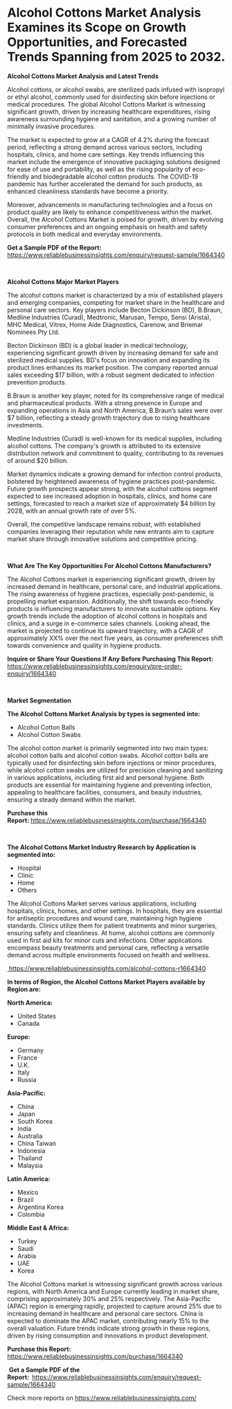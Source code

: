 <p><h1>Alcohol Cottons Market Analysis Examines its Scope on Growth Opportunities, and Forecasted Trends Spanning from 2025 to 2032.</h1></p><p><strong>Alcohol Cottons Market Analysis and Latest Trends</strong></p>
<p><p>Alcohol cottons, or alcohol swabs, are sterilized pads infused with isopropyl or ethyl alcohol, commonly used for disinfecting skin before injections or medical procedures. The global Alcohol Cottons Market is witnessing significant growth, driven by increasing healthcare expenditures, rising awareness surrounding hygiene and sanitation, and a growing number of minimally invasive procedures.</p><p>The market is expected to grow at a CAGR of 4.2% during the forecast period, reflecting a strong demand across various sectors, including hospitals, clinics, and home care settings. Key trends influencing this market include the emergence of innovative packaging solutions designed for ease of use and portability, as well as the rising popularity of eco-friendly and biodegradable alcohol cotton products. The COVID-19 pandemic has further accelerated the demand for such products, as enhanced cleanliness standards have become a priority. </p><p>Moreover, advancements in manufacturing technologies and a focus on product quality are likely to enhance competitiveness within the market. Overall, the Alcohol Cottons Market is poised for growth, driven by evolving consumer preferences and an ongoing emphasis on health and safety protocols in both medical and everyday environments.</p></p>
<p><strong>Get a Sample PDF of the Report:&nbsp;</strong> <a href="https://www.reliablebusinessinsights.com/enquiry/request-sample/1664340?utm_campaign=2318&utm_medium=2&utm_source=Github&utm_content=ia&utm_term=23032025&utm_id=alcohol-cottons">https://www.reliablebusinessinsights.com/enquiry/request-sample/1664340</a></p>
<p>&nbsp;</p>
<p><strong>Alcohol Cottons Major Market Players</strong></p>
<p><p>The alcohol cottons market is characterized by a mix of established players and emerging companies, competing for market share in the healthcare and personal care sectors. Key players include Becton Dickinson (BD), B.Braun, Medline Industries (Curad), Medtronic, Marusan, Tempo, Sensi (Arista), MHC Medical, Vitrex, Home Aide Diagnostics, Carenow, and Briemar Nominees Pty Ltd. </p><p>Becton Dickinson (BD) is a global leader in medical technology, experiencing significant growth driven by increasing demand for safe and sterilized medical supplies. BD's focus on innovation and expanding its product lines enhances its market position. The company reported annual sales exceeding $17 billion, with a robust segment dedicated to infection prevention products.</p><p>B.Braun is another key player, noted for its comprehensive range of medical and pharmaceutical products. With a strong presence in Europe and expanding operations in Asia and North America, B.Braun’s sales were over $7 billion, reflecting a steady growth trajectory due to rising healthcare investments. </p><p>Medline Industries (Curad) is well-known for its medical supplies, including alcohol cottons. The company's growth is attributed to its extensive distribution network and commitment to quality, contributing to its revenues of around $20 billion. </p><p>Market dynamics indicate a growing demand for infection control products, bolstered by heightened awareness of hygiene practices post-pandemic. Future growth prospects appear strong, with the alcohol cottons segment expected to see increased adoption in hospitals, clinics, and home care settings, forecasted to reach a market size of approximately $4 billion by 2028, with an annual growth rate of over 5%. </p><p>Overall, the competitive landscape remains robust, with established companies leveraging their reputation while new entrants aim to capture market share through innovative solutions and competitive pricing.</p></p>
<p>&nbsp;</p>
<p><strong>What Are The Key Opportunities For Alcohol Cottons Manufacturers?</strong></p>
<p><p>The Alcohol Cottons market is experiencing significant growth, driven by increased demand in healthcare, personal care, and industrial applications. The rising awareness of hygiene practices, especially post-pandemic, is propelling market expansion. Additionally, the shift towards eco-friendly products is influencing manufacturers to innovate sustainable options. Key growth trends include the adoption of alcohol cottons in hospitals and clinics, and a surge in e-commerce sales channels. Looking ahead, the market is projected to continue its upward trajectory, with a CAGR of approximately XX% over the next five years, as consumer preferences shift towards convenience and quality in hygiene products.</p></p>
<p><strong>Inquire or Share Your Questions If Any Before Purchasing This Report:</strong> <a href="https://www.reliablebusinessinsights.com/enquiry/pre-order-enquiry/1664340?utm_campaign=2318&utm_medium=2&utm_source=Github&utm_content=ia&utm_term=23032025&utm_id=alcohol-cottons">https://www.reliablebusinessinsights.com/enquiry/pre-order-enquiry/1664340</a></p>
<p>&nbsp;</p>
<p><strong>Market Segmentation</strong></p>
<p><strong>The Alcohol Cottons Market Analysis by types is segmented into:</strong></p>
<p><ul><li>Alcohol Cotton Balls</li><li>Alcohol Cotton Swabs</li></ul></p>
<p><p>The alcohol cotton market is primarily segmented into two main types: alcohol cotton balls and alcohol cotton swabs. Alcohol cotton balls are typically used for disinfecting skin before injections or minor procedures, while alcohol cotton swabs are utilized for precision cleaning and sanitizing in various applications, including first aid and personal hygiene. Both products are essential for maintaining hygiene and preventing infection, appealing to healthcare facilities, consumers, and beauty industries, ensuring a steady demand within the market.</p></p>
<p><strong>Purchase this Report:&nbsp;</strong><a href="https://www.reliablebusinessinsights.com/purchase/1664340?utm_campaign=2318&utm_medium=2&utm_source=Github&utm_content=ia&utm_term=23032025&utm_id=alcohol-cottons">https://www.reliablebusinessinsights.com/purchase/1664340</a></p>
<p>&nbsp;</p>
<p><strong>The Alcohol Cottons Market Industry Research by Application is segmented into:</strong></p>
<p><ul><li>Hospital</li><li>Clinic</li><li>Home</li><li>Others</li></ul></p>
<p><p>The Alcohol Cottons Market serves various applications, including hospitals, clinics, homes, and other settings. In hospitals, they are essential for antiseptic procedures and wound care, maintaining high hygiene standards. Clinics utilize them for patient treatments and minor surgeries, ensuring safety and cleanliness. At home, alcohol cottons are commonly used in first aid kits for minor cuts and infections. Other applications encompass beauty treatments and personal care, reflecting a versatile demand across multiple environments focused on health and wellness.</p></p>
<p><a href="https://www.reliablebusinessinsights.com/alcohol-cottons-r1664340?utm_campaign=2318&utm_medium=2&utm_source=Github&utm_content=ia&utm_term=23032025&utm_id=alcohol-cottons">&nbsp;https://www.reliablebusinessinsights.com/alcohol-cottons-r1664340</a></p>
<p><strong>In terms of Region, the Alcohol Cottons Market Players available by Region are:</strong></p>
<p>
    <p> <strong> North America: </strong>
        <ul>
            <li>United States</li>
            <li>Canada</li>
        </ul>
        </p> 
    <p> <strong> Europe: </strong>
        <ul>
            <li>Germany</li>
            <li>France</li>
            <li>U.K.</li>
            <li>Italy</li>
            <li>Russia</li>
        </ul>
        </p> 
    <p> <strong> Asia-Pacific: </strong>
        <ul>
            <li>China</li>
            <li>Japan</li>
            <li>South Korea</li>
            <li>India</li>
            <li>Australia</li>
            <li>China Taiwan</li>
            <li>Indonesia</li>
            <li>Thailand</li>
            <li>Malaysia</li>
        </ul>
        </p> 
    <p> <strong> Latin America: </strong>
        <ul>
            <li>Mexico</li>
            <li>Brazil</li>
            <li>Argentina Korea</li>
            <li>Colombia</li>
        </ul>
        </p> 
    <p> <strong> Middle East & Africa: </strong>
        <ul>
            <li>Turkey</li>
            <li>Saudi</li>
            <li>Arabia</li>
            <li>UAE</li>
            <li>Korea</li>
        </ul>
    </p>
    </p>
<p><p>The Alcohol Cottons market is witnessing significant growth across various regions, with North America and Europe currently leading in market share, comprising approximately 30% and 25% respectively. The Asia-Pacific (APAC) region is emerging rapidly, projected to capture around 25% due to increasing demand in healthcare and personal care sectors. China is expected to dominate the APAC market, contributing nearly 15% to the overall valuation. Future trends indicate strong growth in these regions, driven by rising consumption and innovations in product development.</p></p>
<p><strong>Purchase this Report: </strong><a href="https://www.reliablebusinessinsights.com/purchase/1664340?utm_campaign=2318&utm_medium=2&utm_source=Github&utm_content=ia&utm_term=23032025&utm_id=alcohol-cottons">https://www.reliablebusinessinsights.com/purchase/1664340</a></p>
<p>&nbsp;<strong>Get a Sample PDF of the Report:&nbsp;&nbsp;</strong><a href="https://www.reliablebusinessinsights.com/enquiry/request-sample/1664340?utm_campaign=2318&utm_medium=2&utm_source=Github&utm_content=ia&utm_term=23032025&utm_id=alcohol-cottons">https://www.reliablebusinessinsights.com/enquiry/request-sample/1664340</a></p>
<p><strong></strong></p>
<p>Check more reports on <a href="https://www.reliablebusinessinsights.com/?utm_campaign=2318&utm_medium=2&utm_source=Github&utm_content=ia&utm_term=23032025&utm_id=alcohol-cottons">https://www.reliablebusinessinsights.com/</a></p>